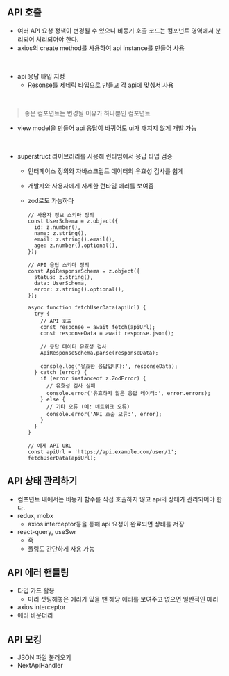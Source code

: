 ## API 호출
- 여러 API 요청 정책이 변경될 수 있으니 비동기 호출 코드는 컴포넌트 영역에서 분리되어 처리되어야 한다.
- axios의 create method를 사용하여 api instance를 만들어 사용
<br/>

- api 응답 타입 지정
    - Resonse를 제네릭 타입으로 만들고 각 api에 맞춰서 사용
<br/>

> 좋은 컴포넌트는 변경될 이유가 하나뿐인 컴포넌트

- view model을 만들어 api 응답이 바뀌어도 ui가 깨지지 않게 개발 가능
<br/>

- superstruct 라이브러리를 사용해 런타임에서 응답 타입 검증
    - 인터페이스 정의와 자바스크립트 데이터의 유효성 검사를 쉽게
    - 개발자와 사용자에게 자세한 런타임 에러를 보여줌
    - zod로도 가능하다
        ```tsx
        // 사용자 정보 스키마 정의
        const UserSchema = z.object({
          id: z.number(),
          name: z.string(),
          email: z.string().email(),
          age: z.number().optional(),
        });
        
        // API 응답 스키마 정의
        const ApiResponseSchema = z.object({
          status: z.string(),
          data: UserSchema,
          error: z.string().optional(),
        });
        ```
        
        ```tsx
        async function fetchUserData(apiUrl) {
          try {
            // API 호출
            const response = await fetch(apiUrl);
            const responseData = await response.json();
        
            // 응답 데이터 유효성 검사
            ApiResponseSchema.parse(responseData);
        
            console.log('유효한 응답입니다:', responseData);
          } catch (error) {
            if (error instanceof z.ZodError) {
              // 유효성 검사 실패
              console.error('유효하지 않은 응답 데이터:', error.errors);
            } else {
              // 기타 오류 (예: 네트워크 오류)
              console.error('API 호출 오류:', error);
            }
          }
        }
        
        // 예제 API URL
        const apiUrl = 'https://api.example.com/user/1';
        fetchUserData(apiUrl);
        
        ```

## API 상태 관리하기
- 컴포넌트 내에서는 비동기 함수를 직접 호출하지 않고 api의 상태가 관리되어야 한다.
- redux, mobx
    - axios interceptor등을 통해 api 요청이 완료되면 상태를 저장
- react-query, useSwr
    - 훅
    - 폴링도 간단하게 사용 가능

## API 에러 핸들링
- 타입 가드 활용
    - 미리 셋팅해놓은 에러가 있을 땐 해당 에러를 보여주고 없으면 일반적인 에러
- axios interceptor
- 에러 바운더리

## API 모킹
- JSON 파일 불러오기
- NextApiHandler
